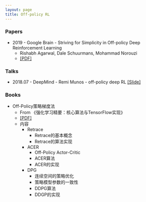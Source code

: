 ```yaml
---
layout: page
title: Off-policy RL
---
```


### Papers

- 2019 - Google Brain - Striving for Simplicity in Off-policy Deep Reinforcement Learning
	- Rishabh Agarwal, Dale Schuurmans, Mohammad Norouzi
	- [[PDF]](https://arxiv.org/pdf/1907.04543.pdf)

### Talks

- 2018.07 - DeepMind - Remi Munos - off-policy deep RL [[Slide]](https://project.inria.fr/paiss/files/2018/07/munos-off-policy-dRL.pdf)

### Books

- Off-Policy策略梯度法
	- From 《强化学习精要：核心算法与TensorFlow实现》
	- [[PDF]](/rl/data/off-policy-rl.pdf)
	- 内容
		- Retrace
			- Retrace的基本概念
			- Retrace的算法实现
		- ACER
			- Off-Policy Actor-Critic
			- ACER算法
			- ACER的实现
		- DPG
			- 连续空间的策略优化
			- 策略模型参数的一致性
			- DDPG算法
			- DDGP的实现

